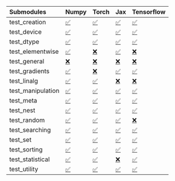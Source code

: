 | Submodules        | Numpy                                                                                                                           | Torch                                                                                                                           | Jax                                                                                                                             | Tensorflow                                                                                                                      |
|:------------------|:--------------------------------------------------------------------------------------------------------------------------------|:--------------------------------------------------------------------------------------------------------------------------------|:--------------------------------------------------------------------------------------------------------------------------------|:--------------------------------------------------------------------------------------------------------------------------------|
| test_creation     | <a href="https://github.com/unifyai/ivy/runs/8192275786?check_suite_focus=true" rel="noopener noreferrer" target="_blank">✅</a> | <a href="https://github.com/unifyai/ivy/runs/8192277613?check_suite_focus=true" rel="noopener noreferrer" target="_blank">✅</a> | <a href="https://github.com/unifyai/ivy/runs/8192279579?check_suite_focus=true" rel="noopener noreferrer" target="_blank">✅</a> | <a href="https://github.com/unifyai/ivy/runs/8192281950?check_suite_focus=true" rel="noopener noreferrer" target="_blank">✅</a> |
| test_device       | <a href="https://github.com/unifyai/ivy/runs/8192275886?check_suite_focus=true" rel="noopener noreferrer" target="_blank">✅</a> | <a href="https://github.com/unifyai/ivy/runs/8192277725?check_suite_focus=true" rel="noopener noreferrer" target="_blank">✅</a> | <a href="https://github.com/unifyai/ivy/runs/8192279706?check_suite_focus=true" rel="noopener noreferrer" target="_blank">✅</a> | <a href="https://github.com/unifyai/ivy/runs/8192282155?check_suite_focus=true" rel="noopener noreferrer" target="_blank">✅</a> |
| test_dtype        | <a href="https://github.com/unifyai/ivy/runs/8192275983?check_suite_focus=true" rel="noopener noreferrer" target="_blank">✅</a> | <a href="https://github.com/unifyai/ivy/runs/8192277850?check_suite_focus=true" rel="noopener noreferrer" target="_blank">✅</a> | <a href="https://github.com/unifyai/ivy/runs/8192279844?check_suite_focus=true" rel="noopener noreferrer" target="_blank">✅</a> | <a href="https://github.com/unifyai/ivy/runs/8192282270?check_suite_focus=true" rel="noopener noreferrer" target="_blank">✅</a> |
| test_elementwise  | <a href="https://github.com/unifyai/ivy/runs/8192276088?check_suite_focus=true" rel="noopener noreferrer" target="_blank">✅</a> | <a href="https://github.com/unifyai/ivy/runs/8192277969?check_suite_focus=true" rel="noopener noreferrer" target="_blank">❌</a> | <a href="https://github.com/unifyai/ivy/runs/8192279943?check_suite_focus=true" rel="noopener noreferrer" target="_blank">✅</a> | <a href="https://github.com/unifyai/ivy/runs/8192282401?check_suite_focus=true" rel="noopener noreferrer" target="_blank">❌</a> |
| test_general      | <a href="https://github.com/unifyai/ivy/runs/8192276197?check_suite_focus=true" rel="noopener noreferrer" target="_blank">❌</a> | <a href="https://github.com/unifyai/ivy/runs/8192278100?check_suite_focus=true" rel="noopener noreferrer" target="_blank">❌</a> | <a href="https://github.com/unifyai/ivy/runs/8192280085?check_suite_focus=true" rel="noopener noreferrer" target="_blank">❌</a> | <a href="https://github.com/unifyai/ivy/runs/8192282510?check_suite_focus=true" rel="noopener noreferrer" target="_blank">❌</a> |
| test_gradients    | <a href="https://github.com/unifyai/ivy/runs/8192276348?check_suite_focus=true" rel="noopener noreferrer" target="_blank">✅</a> | <a href="https://github.com/unifyai/ivy/runs/8192278222?check_suite_focus=true" rel="noopener noreferrer" target="_blank">❌</a> | <a href="https://github.com/unifyai/ivy/runs/8192280302?check_suite_focus=true" rel="noopener noreferrer" target="_blank">✅</a> | <a href="https://github.com/unifyai/ivy/runs/8192282630?check_suite_focus=true" rel="noopener noreferrer" target="_blank">✅</a> |
| test_linalg       | <a href="https://github.com/unifyai/ivy/runs/8192276481?check_suite_focus=true" rel="noopener noreferrer" target="_blank">✅</a> | <a href="https://github.com/unifyai/ivy/runs/8192278338?check_suite_focus=true" rel="noopener noreferrer" target="_blank">✅</a> | <a href="https://github.com/unifyai/ivy/runs/8192280473?check_suite_focus=true" rel="noopener noreferrer" target="_blank">❌</a> | <a href="https://github.com/unifyai/ivy/runs/8192282791?check_suite_focus=true" rel="noopener noreferrer" target="_blank">❌</a> |
| test_manipulation | <a href="https://github.com/unifyai/ivy/runs/8192276583?check_suite_focus=true" rel="noopener noreferrer" target="_blank">✅</a> | <a href="https://github.com/unifyai/ivy/runs/8192278454?check_suite_focus=true" rel="noopener noreferrer" target="_blank">✅</a> | <a href="https://github.com/unifyai/ivy/runs/8192280634?check_suite_focus=true" rel="noopener noreferrer" target="_blank">✅</a> | <a href="https://github.com/unifyai/ivy/runs/8192282926?check_suite_focus=true" rel="noopener noreferrer" target="_blank">✅</a> |
| test_meta         | <a href="https://github.com/unifyai/ivy/runs/8192276668?check_suite_focus=true" rel="noopener noreferrer" target="_blank">✅</a> | <a href="https://github.com/unifyai/ivy/runs/8192278550?check_suite_focus=true" rel="noopener noreferrer" target="_blank">✅</a> | <a href="https://github.com/unifyai/ivy/runs/8192280834?check_suite_focus=true" rel="noopener noreferrer" target="_blank">✅</a> | <a href="https://github.com/unifyai/ivy/runs/8192283054?check_suite_focus=true" rel="noopener noreferrer" target="_blank">✅</a> |
| test_nest         | <a href="https://github.com/unifyai/ivy/runs/8192276766?check_suite_focus=true" rel="noopener noreferrer" target="_blank">✅</a> | <a href="https://github.com/unifyai/ivy/runs/8192278669?check_suite_focus=true" rel="noopener noreferrer" target="_blank">✅</a> | <a href="https://github.com/unifyai/ivy/runs/8192280957?check_suite_focus=true" rel="noopener noreferrer" target="_blank">✅</a> | <a href="https://github.com/unifyai/ivy/runs/8192283178?check_suite_focus=true" rel="noopener noreferrer" target="_blank">✅</a> |
| test_random       | <a href="https://github.com/unifyai/ivy/runs/8192276885?check_suite_focus=true" rel="noopener noreferrer" target="_blank">✅</a> | <a href="https://github.com/unifyai/ivy/runs/8192278791?check_suite_focus=true" rel="noopener noreferrer" target="_blank">✅</a> | <a href="https://github.com/unifyai/ivy/runs/8192281084?check_suite_focus=true" rel="noopener noreferrer" target="_blank">✅</a> | <a href="https://github.com/unifyai/ivy/runs/8192283288?check_suite_focus=true" rel="noopener noreferrer" target="_blank">❌</a> |
| test_searching    | <a href="https://github.com/unifyai/ivy/runs/8192276980?check_suite_focus=true" rel="noopener noreferrer" target="_blank">✅</a> | <a href="https://github.com/unifyai/ivy/runs/8192278932?check_suite_focus=true" rel="noopener noreferrer" target="_blank">✅</a> | <a href="https://github.com/unifyai/ivy/runs/8192281233?check_suite_focus=true" rel="noopener noreferrer" target="_blank">✅</a> | <a href="https://github.com/unifyai/ivy/runs/8192283385?check_suite_focus=true" rel="noopener noreferrer" target="_blank">✅</a> |
| test_set          | <a href="https://github.com/unifyai/ivy/runs/8192277084?check_suite_focus=true" rel="noopener noreferrer" target="_blank">✅</a> | <a href="https://github.com/unifyai/ivy/runs/8192279055?check_suite_focus=true" rel="noopener noreferrer" target="_blank">✅</a> | <a href="https://github.com/unifyai/ivy/runs/8192281364?check_suite_focus=true" rel="noopener noreferrer" target="_blank">✅</a> | <a href="https://github.com/unifyai/ivy/runs/8192283501?check_suite_focus=true" rel="noopener noreferrer" target="_blank">✅</a> |
| test_sorting      | <a href="https://github.com/unifyai/ivy/runs/8192277210?check_suite_focus=true" rel="noopener noreferrer" target="_blank">✅</a> | <a href="https://github.com/unifyai/ivy/runs/8192279219?check_suite_focus=true" rel="noopener noreferrer" target="_blank">✅</a> | <a href="https://github.com/unifyai/ivy/runs/8192281511?check_suite_focus=true" rel="noopener noreferrer" target="_blank">✅</a> | <a href="https://github.com/unifyai/ivy/runs/8192283650?check_suite_focus=true" rel="noopener noreferrer" target="_blank">✅</a> |
| test_statistical  | <a href="https://github.com/unifyai/ivy/runs/8192277347?check_suite_focus=true" rel="noopener noreferrer" target="_blank">✅</a> | <a href="https://github.com/unifyai/ivy/runs/8192279339?check_suite_focus=true" rel="noopener noreferrer" target="_blank">✅</a> | <a href="https://github.com/unifyai/ivy/runs/8192281659?check_suite_focus=true" rel="noopener noreferrer" target="_blank">❌</a> | <a href="https://github.com/unifyai/ivy/runs/8192283771?check_suite_focus=true" rel="noopener noreferrer" target="_blank">✅</a> |
| test_utility      | <a href="https://github.com/unifyai/ivy/runs/8192277485?check_suite_focus=true" rel="noopener noreferrer" target="_blank">✅</a> | <a href="https://github.com/unifyai/ivy/runs/8192279468?check_suite_focus=true" rel="noopener noreferrer" target="_blank">✅</a> | <a href="https://github.com/unifyai/ivy/runs/8192281806?check_suite_focus=true" rel="noopener noreferrer" target="_blank">✅</a> | <a href="https://github.com/unifyai/ivy/runs/8192283888?check_suite_focus=true" rel="noopener noreferrer" target="_blank">✅</a> |